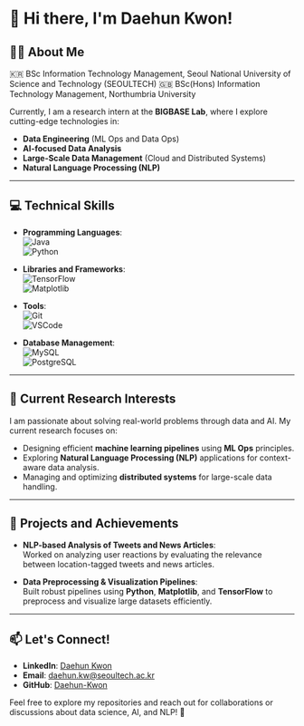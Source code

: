 # 👋 Hi there, I'm Daehun Kwon!

## 🧑‍🎓 About Me
🇰🇷 BSc Information Technology Management, Seoul National University of Science and Technology (SEOULTECH)
🇬🇧 BSc(Hons) Information Technology Management, Northumbria University

Currently, I am a research intern at the **BIGBASE Lab**, where I explore cutting-edge technologies in:

- **Data Engineering** (ML Ops and Data Ops)
- **AI-focused Data Analysis**
- **Large-Scale Data Management** (Cloud and Distributed Systems)
- **Natural Language Processing (NLP)**

---

## 💻 Technical Skills
- **Programming Languages**:  
  ![Java](https://img.shields.io/badge/Java-007396?style=flat-square&logo=java&logoColor=white)  
  ![Python](https://img.shields.io/badge/Python-3776AB?style=flat-square&logo=python&logoColor=white)  

- **Libraries and Frameworks**:  
  ![TensorFlow](https://img.shields.io/badge/TensorFlow-FF6F00?style=flat-square&logo=tensorflow&logoColor=white)  
  ![Matplotlib](https://img.shields.io/badge/Matplotlib-11557C?style=flat-square&logo=python&logoColor=white)  

- **Tools**:  
  ![Git](https://img.shields.io/badge/Git-F05032?style=flat-square&logo=git&logoColor=white)  
  ![VSCode](https://img.shields.io/badge/VSCode-007ACC?style=flat-square&logo=visual-studio-code&logoColor=white)  

- **Database Management**:  
  ![MySQL](https://img.shields.io/badge/MySQL-4479A1?style=flat-square&logo=mysql&logoColor=white)  
  ![PostgreSQL](https://img.shields.io/badge/PostgreSQL-336791?style=flat-square&logo=postgresql&logoColor=white)

---

## 📖 Current Research Interests
I am passionate about solving real-world problems through data and AI. My current research focuses on:
- Designing efficient **machine learning pipelines** using **ML Ops** principles.
- Exploring **Natural Language Processing (NLP)** applications for context-aware data analysis.
- Managing and optimizing **distributed systems** for large-scale data handling.

---

## 🌱 Projects and Achievements
- **NLP-based Analysis of Tweets and News Articles**:  
  Worked on analyzing user reactions by evaluating the relevance between location-tagged tweets and news articles.

- **Data Preprocessing & Visualization Pipelines**:  
  Built robust pipelines using **Python**, **Matplotlib**, and **TensorFlow** to preprocess and visualize large datasets efficiently.



---

## 📫 Let's Connect!
- **LinkedIn**: [Daehun Kwon](https://www.linkedin.com/in/your-profile)  
- **Email**: daehun.kw@seoultech.ac.kr  
- **GitHub**: [Daehun-Kwon](https://github.com/your-github-profile)

Feel free to explore my repositories and reach out for collaborations or discussions about data science, AI, and NLP! 🚀
